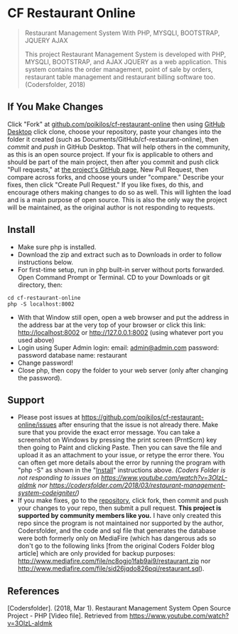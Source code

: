 # CF Restaurant Online
> Restaurant Management System With PHP, MYSQLI, BOOTSTRAP, JQUERY AJAX
>
> This project Restaurant Management System is developed with PHP,
> MYSQLI, BOOTSTRAP, and AJAX JQUERY as a web application. This system
> contains the order management, point of sale by orders, restaurant
> table management and restaurant billing software too.
> (Codersfolder, 2018)

## If You Make Changes
Click "Fork" at [github.com/poikilos/cf-restaurant-online](https://github.com/poikilos/cf-restaurant-online) then using [GitHub Desktop](https://desktop.github.com/) click clone, choose your repository, paste your changes into the folder it created (such as Documents/GitHub/cf-restaurant-online), then *commit* and *push* in GitHub Desktop. That will help others in the community, as this is an open source project.
If your fix is applicable to others and should be part of the main project, then after you commit and push click "Pull requests," at [the project's GitHub page](https://github.com/poikilos/cf-restaurant-online), New Pull Request, then compare across forks, and choose yours under "compare." Describe your fixes, then click "Create Pull Request." If you like fixes, do this, and encourage others making changes to do so as well. This will lighten the load and is a main purpose of open source. This is also the only way the project will be maintained, as the original author is not responding to requests.

## Install
* Make sure php is installed.
* Download the zip and extract such as to Downloads in order to follow
  instructions below.
* For first-time setup, run in php built-in server without ports
  forwarded. Open Command Prompt or Terminal. CD to your Downloads or
  git directory, then:
```
cd cf-restaurant-online
php -S localhost:8002
```
* With that Window still open, open a web browser and put the address
  in the address bar at the very top of your browser or click this link:
  <http://localhost:8002> or <http://127.0.0.1:8002>
  (using whatever port you used above)
* Login using Super Admin login:
  email: admin@admin.com password: password
  database name: restaurant
* Change password!
* Close php, then copy the folder to your web server (only after
  changing the password).

## Support
* Please post issues at
  <https://github.com/poikilos/cf-restaurant-online/issues> after
  ensuring that the issue is not already there. Make sure that you
  provide the exact error message. You can take a screenshot on Windows
  by pressing the print screen (PrntScrn) key then going to Paint and
  clicking Paste. Then you can save the file and upload it as an
  attachment to your issue, or retype the error there. You can often get
  more details about the error by running the program with "php -S" as
  shown in the "[Install](#Install)" instructions above.
  _(Coders Folder is not responding to issues on
  <https://www.youtube.com/watch?v=3OlzL-aIdmk> nor
  <https://codersfolder.com/2018/03/restaurant-management-system-codeigniter/>)_
* If you make fixes, go to the
  [repository](https://github.com/poikilos/cf-restaurant-online), click
  fork, then commit and push your changes to your repo, then submit a
  pull request. **This project is supported by community members like
  you.** I have only created this repo since the program is not
  maintained nor supported by the author, Codersfolder, and the code and
  sql file that generates the database were both formerly only on
  MediaFire (which has dangerous ads so don't go to the following links
  [from the original Coders Folder blog article] which are only provided
  for backup purposes:
  http://www.mediafire.com/file/nc8ogjo1fab9ai9/restaurant.zip nor
  http://www.mediafire.com/file/sid26jqdo826pqi/restaurant.sql).

## References
[Codersfolder]. (2018, Mar 1). Restaurant Management System Open Source
Project - PHP [Video file]. Retrieved from
https://www.youtube.com/watch?v=3OlzL-aIdmk
